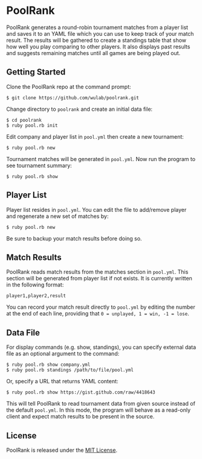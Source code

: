 PoolRank
========

PoolRank generates a round-robin tournament matches from a player list and
saves it to an YAML file which you can use to keep track of your match result.
The results will be gathered to create a standings table that show how well
you play comparing to other players. It also displays past results and
suggests remaining matches until all games are being played out.

Getting Started
---------------

Clone the PoolRank repo at the command prompt:

    $ git clone https://github.com/wulab/poolrank.git

Change directory to `poolrank` and create an initial data file:

    $ cd poolrank
    $ ruby pool.rb init

Edit company and player list in `pool.yml` then create a new tournament:

    $ ruby pool.rb new

Tournament matches will be generated in `pool.yml`. Now run the program
to see tournament summary:

	$ ruby pool.rb show

Player List
-----------

Player list resides in `pool.yml`. You can edit the file to add/remove player
and regenerate a new set of matches by:

	$ ruby pool.rb new

Be sure to backup your match results before doing so.

Match Results
-------------

PoolRank reads match results from the matches section in `pool.yml`. This
section will be generated from player list if not exists. It is currently
written in the following format:

    player1,player2,result

You can record your match result directly to `pool.yml` by editing the number
at the end of each line, providing that `0 = unplayed, 1 = win, -1 = lose`.

Data File
---------

For display commands (e.g. show, standings), you can specify external data
file as an optional argument to the command:

	$ ruby pool.rb show company.yml
	$ ruby pool.rb standings /path/to/file/pool.yml

Or, specify a URL that returns YAML content:

	$ ruby pool.rb show https://gist.github.com/raw/4418643

This will tell PoolRank to read tournament data from given source instead of
the default `pool.yml`. In this mode, the program will behave as a read-only
client and expect match results to be present in the source.

License
-------

PoolRank is released under the [MIT License][1].

[1]: http://www.opensource.org/licenses/MIT